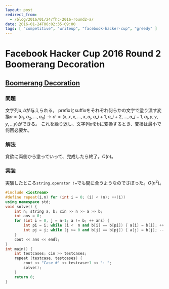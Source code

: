 ```yaml
---
layout: post
redirect_from:
  - /blog/2016/01/24/fhc-2016-round2-a/
date: 2016-01-24T06:02:35+09:00
tags: [ "competitive", "writeup", "facebook-hacker-cup", "greedy" ]
---
```


# Facebook Hacker Cup 2016 Round 2 Boomerang Decoration

## [Boomerang Decoration](https://www.facebook.com/hackercup/problem/424794494381569/)

### 問題

文字列$a,b$が与えられる。
prefixとsuffixをそれぞれ何らかの文字で塗り潰す変換$a = (a_1, a_2, \dots, a_n) \to a' = (x, x, x, \dots, x, a_i, a\_{i+1}, a\_{i+2}, \dots, a\_{j-1}, a_j, y, y, y, \dots y)$ができる。
これを繰り返し、文字列$a$を$b$に変換するとき、変換は最小で何回必要か。

### 解法

貪欲に両側から塗っていって、完成したら終了。$O(n)$。

### 実装

実験したところ`string.operator !=`でも間に合うようなのでさぼった。$O(n^2)$。

``` c++
#include <iostream>
#define repeat(i,n) for (int i = 0; (i) < (n); ++(i))
using namespace std;
void solve() {
    int n; string a, b; cin >> n >> a >> b;
    int ans = 0;
    for (int i = 0, j = n-1; a != b; ++ ans) {
        int pi = i; while (i <  n and b[i] == b[pi]) { a[i] = b[i]; ++ i; }
        int pj = j; while (j >= 0 and b[j] == b[pj]) { a[j] = b[j]; -- j; }
    }
    cout << ans << endl;
}
int main() {
    int testcases; cin >> testcases;
    repeat (testcase, testcases) {
        cout << "Case #" << testcase+1 << ": ";
        solve();
    }
    return 0;
}
```
